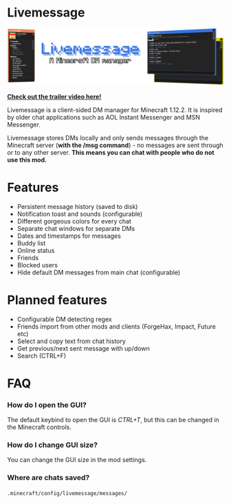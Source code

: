# Livemessage

[![banner](livemessage.png?raw=true)](https://www.youtube.com/watch?v=YlEzqEKURYY)

**[Check out the trailer video here!](https://www.youtube.com/watch?v=YlEzqEKURYY)**

Livemessage is a client-sided DM manager for Minecraft 1.12.2. It is inspired by older chat applications such as AOL Instant Messenger and MSN Messenger.

Livemessage stores DMs locally and only sends messages through the Minecraft server (**with the /msg command**) - no messages are sent through or to any other server. **This means you can chat with people who do not use this mod.**

# Features
 - Persistent message history (saved to disk)
 - Notification toast and sounds (configurable)
 - Different gorgeous colors for every chat
 - Separate chat windows for separate DMs
 - Dates and timestamps for messages
 - Buddy list
 - Online status
 - Friends
 - Blocked users
 - Hide default DM messages from main chat (configurable)

# Planned features
 - Configurable DM detecting regex
 - Friends import from other mods and clients (ForgeHax, Impact, Future etc)
 - Select and copy text from chat history
 - Get previous/next sent message with up/down
 - Search (CTRL+F)

# FAQ
### How do I open the GUI?
The default keybind to open the GUI is *CTRL+T*, but this can be changed in the Minecraft controls.

### How do I change GUI size?
You can change the GUI size in the mod settings.

### Where are chats saved?
`.minecraft/config/livemessage/messages/`
